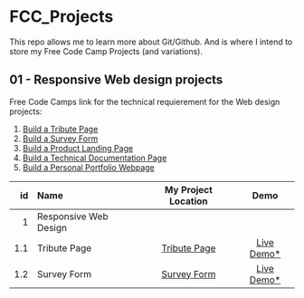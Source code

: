 # FCC_Projects

This repo allows me to learn more about Git/Github. And is where I intend to store my Free Code Camp Projects (and variations).

## 01 - Responsive Web design projects

Free Code Camps link for the technical requierement for the Web design projects:

1. [Build a Tribute Page](https://www.freecodecamp.org/learn/responsive-web-design/responsive-web-design-projects/build-a-tribute-page)
1. [Build a Survey Form](https://www.freecodecamp.org/learn/responsive-web-design/responsive-web-design-projects/build-a-survey-form)
1. [Build a Product Landing Page](https://www.freecodecamp.org/learn/responsive-web-design/responsive-web-design-projects/build-a-product-landing-page)
1. [Build a Technical Documentation Page](https://www.freecodecamp.org/learn/responsive-web-design/responsive-web-design-projects/build-a-technical-documentation-page)
1. [Build a Personal Portfolio Webpage](https://www.freecodecamp.org/learn/responsive-web-design/responsive-web-design-projects/build-a-personal-portfolio-webpage)

|  id | Name                  |             My Project Location              |                            Demo                            |
| --: | :-------------------- | :------------------------------------------: | :--------------------------------------------------------: |
|   1 | Responsive Web Design |                                              |                                                            |
| 1.1 | Tribute Page          | [Tribute Page](./01_WebDesign/1_TributePage) | [Live Demo\*](https://codepen.io/freeCodeCamp/full/zNqgVx) |
| 1.2 | Survey Form           | [Survey Form](./01_WebDesign/02_SurveyForm)  | [Live Demo\*](https://codepen.io/freeCodeCamp/full/VPaoNP) |

[free code camp responsive web design page]: https://www.freecodecamp.org/learn/responsive-web-design/responsive-web-design-projects/

